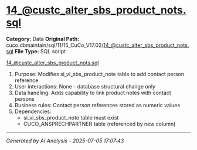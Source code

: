 # 14_@custc_alter_sbs_product_nots.sql

**Category:** Data
**Original Path:** cuco.dbmaintain/sql/11/15_CuCo_V17.02/14_@custc_alter_sbs_product_nots.sql
**File Type:** SQL script

14_@custc_alter_sbs_product_nots.sql
1. Purpose: Modifies si_vi_sbs_product_note table to add contact person reference
2. User interactions: None - database structural change only
3. Data handling: Adds capability to link product notes with contact persons
4. Business rules: Contact person references stored as numeric values
5. Dependencies:
   - si_vi_sbs_product_note table must exist
   - CUCO_ANSPRECHPARTNER table (referenced by new column)

---
*Generated by AI Analysis - 2025-07-05 17:07:43*
